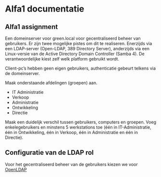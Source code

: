 ﻿# Alfa1 documentatie
## Alfa1 assignment
  
Een domeinserver voor green.local voor gecentraliseerd beheer van gebruikers. Er zijn twee mogelijke pistes om dit te realiseren. Enerzijds via een LDAP-server (Open-LDAP, 389 Directory Server), anderzijds via een Linux-versie van de Active Directory Domain Controller (Samba 4). De verantwoordelijke kiest zelf welk platform gebruikt wordt.

Client-pc’s hebben geen eigen gebruikers, authenticatie gebeurt telkens via de domeinserver.

Maak onderstaande afdelingen (groepen) aan.

* IT Administratie
* Verkoop
* Administratie
* Ontwikkeling
* Directie

Maak een duidelijk verschil tussen gebruikers, computers en groepen. Voeg enkelegebruikers en minstens 5 werkstations toe (één in IT-Administratie, één in Ontwikkeling, één in Verkoop, één in Administratie en één in Directie).
 
## Configuratie van de LDAP rol

Voor het gecentraliseerd beheer van de gebruikers kiezen we voor [OpenLDAP](https://www.openldap.org/)
